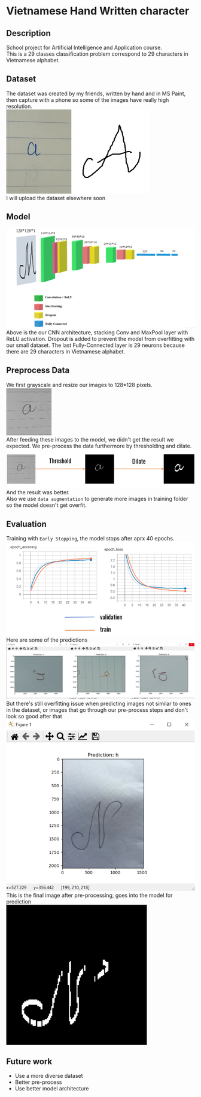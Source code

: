 # Vietnamese Hand Written character 
## Description
School project for Artificial Intelligence and Application course.  
This is a 29 classes classification problem correspond to 29 characters in Vietnamese alphabet.  
## Dataset
The dataset was created by my friends, written by hand and in MS Paint,
then capture with a phone so some of the images have really high resolution.  
![Data1](imgs/data1.jpg)  
I will upload the dataset elsewhere soon  
## Model  
![Model](imgs/net.png)  
Above is the our CNN architecture, stacking Conv
and MaxPool layer with ReLU activation. Dropout is added to prevent
the model from overfitting with our small dataset. The last Fully-Connected
layer is 29 neurons because there are 29 characters in Vietnamese alphabet.
## Preprocess Data
We first grayscale and resize our images to 128*128 pixels.  
![Grayscale](imgs/grayscale.png)  
After feeding these images to the model, we didn't get the result we expected.
We pre-process the data furthermore by thresholding and dilate.
![Pre-process](imgs/dataprep.png)  
And the result was better.  
Also we use `data augmentation` to generate more images in training folder so the 
model doesn't get overfit.  
## Evaluation
Training with `Early Stopping`, the model stops after aprx 40 epochs.
![Evalutation](imgs/acc.png)  
Here are some of the predictions  
![Goodpreds](imgs/gudpred.png)  
But there's still overfitting issue when predicting images not 
similar to ones in the dataset, or images that go through our pre-process
steps and don't look so good after that  
![Badpred](imgs/badpred.png)
This is the final image after pre-processing, goes into the model
for prediction  
![Badinput](imgs/inputbad.png)  
## Future work 
- Use a more diverse dataset
- Better pre-process 
- Use better model architecture